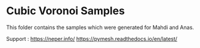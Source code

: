 # Cubic Voronoi Samples

This folder contains the samples which were generated for Mahdi and Anas.

Support : https://neper.info/
https://pymesh.readthedocs.io/en/latest/
